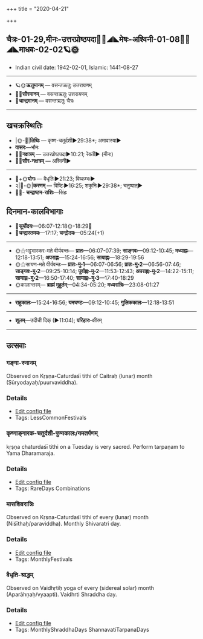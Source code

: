 +++
title = "2020-04-21"

+++
## चैत्रः-01-29,मीनः-उत्तरप्रोष्ठपदा🌛🌌◢◣मेषः-अश्विनी-01-08🌌🌞◢◣माधवः-02-02🪐🌞
- Indian civil date: 1942-02-01, Islamic: 1441-08-27
___________________
- 🪐🌞**ऋतुमानम्** — वसन्तऋतुः उत्तरायणम्
- 🌌🌞**सौरमानम्** — वसन्तऋतुः उत्तरायणम्
- 🌛**चान्द्रमानम्** — वसन्तऋतुः चैत्रः
___________________


## खचक्रस्थितिः
- |🌞-🌛|**तिथिः** — कृष्ण-चतुर्दशी►29:38*; अमावास्या►  
- **वासरः**—भौमः  
- 🌌🌛**नक्षत्रम्** — उत्तरप्रोष्ठपदा►10:21; रेवती► (मीनः)  
- 🌌🌞**सौर-नक्षत्रम्** — अश्विनी►  
___________________
- 🌛+🌞**योगः** — वैधृतिः►21:23; विष्कम्भः►  
- २|🌛-🌞|**करणम्** — विष्टिः►16:25; शकुनिः►29:38*; चतुष्पात्►  
- 🌌🌛- **चन्द्राष्टम-राशिः**—सिंहः  


## दिनमान-कालविभागाः
- 🌅**सूर्योदयः**—06:07-12:18🌞️-18:29🌇  
- 🌛**चन्द्रास्तमयः**—17:17; **चन्द्रोदयः**—05:24(+1)  
___________________
- 🌞⚝भट्टभास्कर-मते वीर्यवन्तः— **प्रातः**—06:07-07:39; **साङ्गवः**—09:12-10:45; **मध्याह्नः**—12:18-13:51; **अपराह्णः**—15:24-16:56; **सायाह्नः**—18:29-19:56  
- 🌞⚝सायण-मते वीर्यवन्तः— **प्रातः-मु॰1**—06:07-06:56; **प्रातः-मु॰2**—06:56-07:46; **साङ्गवः-मु॰2**—09:25-10:14; **पूर्वाह्णः-मु॰2**—11:53-12:43; **अपराह्णः-मु॰2**—14:22-15:11; **सायाह्णः-मु॰2**—16:50-17:40; **सायाह्णः-मु॰3**—17:40-18:29  
- 🌞कालान्तरम्— **ब्राह्मं मुहूर्तम्**—04:34-05:20; **मध्यरात्रिः**—23:08-01:27  
___________________
- **राहुकालः**—15:24-16:56; **यमघण्टः**—09:12-10:45; **गुलिककालः**—12:18-13:51  
___________________
- **शूलम्**—उदीची दिक् (►11:04); **परिहारः**–क्षीरम्  
___________________

## उत्सवाः
### गङ्गा-स्नानम्

Observed on Kṛṣṇa-Caturdaśī tithi of Caitraḥ (lunar) month (Sūryodayaḥ/puurvaviddha). 

### Details
- [Edit config file](https://github.com/jyotisham/adyatithi/tree/master/devatA/nadI/lunar_month/tithi/01/29/gaGgA-snAnam.toml)
- Tags: LessCommonFestivals


### कृष्णाङ्गारक-चतुर्दशी-पुण्यकालः/यमतर्पणम्

kṛṣṇa chaturdaśī tithi on a Tuesday is very sacred. Perform tarpaṇam to Yama Dharamaraja.

### Details
- [Edit config file](https://github.com/jyotisham/adyatithi/tree/master/time_focus/misc_combinations/description_only/kRSNAGgAraka-caturdazI-puNyakAlaH%20or%20yamatarpaNam.toml)
- Tags: RareDays Combinations


### मासशिवरात्रिः

Observed on Kṛṣṇa-Caturdaśī tithi of every (lunar) month (Niśīthaḥ/paraviddha). Monthly Shivaratri day.

### Details
- [Edit config file](https://github.com/jyotisham/adyatithi/tree/master/devatA/shaiva/lunar_month/tithi/00/29/mAsazivarAtriH.toml)
- Tags: MonthlyFestivals


### वैधृति-श्राद्धम्

Observed on Vaidhṛtiḥ yoga of every (sidereal solar) month (Aparāhṇaḥ/vyaapti). Vaidhrti Shraddha day.

### Details
- [Edit config file](https://github.com/jyotisham/adyatithi/tree/master/devatA/pitR/sidereal_solar_month/yoga/00/27/vaidhRti-zrAddham.toml)
- Tags: MonthlyShraddhaDays ShannavatiTarpanaDays


